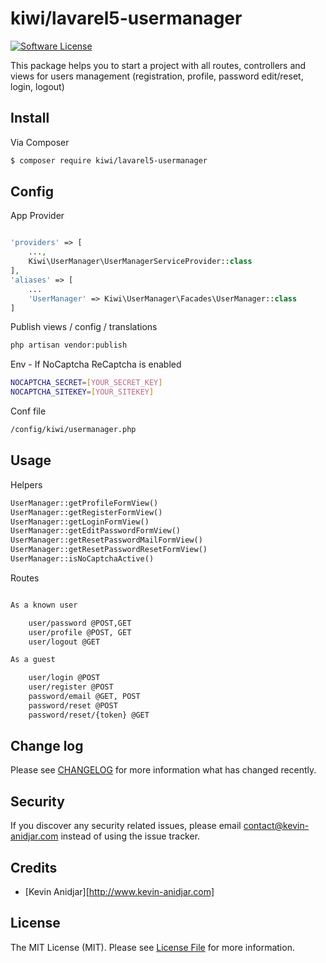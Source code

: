 # kiwi/lavarel5-usermanager

[![Software License][ico-license]](LICENSE.md)

This package helps you to start a project with all routes, controllers and views for users management (registration, profile, password edit/reset, login, logout)

## Install

Via Composer

``` bash
$ composer require kiwi/lavarel5-usermanager
```

## Config

App Provider

``` php

'providers' => [
	...,
    Kiwi\UserManager\UserManagerServiceProvider::class
],
'aliases' => [
	...
	'UserManager' => Kiwi\UserManager\Facades\UserManager::class
]
```

Publish views / config / translations

``` bash
php artisan vendor:publish
```

Env - If NoCaptcha ReCaptcha is enabled

``` bash
NOCAPTCHA_SECRET=[YOUR_SECRET_KEY]
NOCAPTCHA_SITEKEY=[YOUR_SITEKEY]
```

Conf file

``` html
/config/kiwi/usermanager.php
```
## Usage

Helpers

``` php
UserManager::getProfileFormView()
UserManager::getRegisterFormView()
UserManager::getLoginFormView()
UserManager::getEditPasswordFormView()
UserManager::getResetPasswordMailFormView()
UserManager::getResetPasswordResetFormView()
UserManager::isNoCaptchaActive()
```

Routes

``` html

As a known user

	user/password @POST,GET
	user/profile @POST, GET
	user/logout @GET

As a guest

	user/login @POST
	user/register @POST
	password/email @GET, POST
	password/reset @POST
	password/reset/{token} @GET
```

## Change log

Please see [CHANGELOG](CHANGELOG.md) for more information what has changed recently.

## Security

If you discover any security related issues, please email contact@kevin-anidjar.com  instead of using the issue tracker.

## Credits

- [Kevin Anidjar][http://www.kevin-anidjar.com]

## License

The MIT License (MIT). Please see [License File](LICENSE.md) for more information.

[ico-version]: https://img.shields.io/packagist/v/league/:package_name.svg?style=flat-square
[ico-license]: https://img.shields.io/badge/license-MIT-brightgreen.svg?style=flat-square
[ico-travis]: https://img.shields.io/travis/thephpleague/:package_name/master.svg?style=flat-square
[ico-scrutinizer]: https://img.shields.io/scrutinizer/coverage/g/thephpleague/:package_name.svg?style=flat-square
[ico-code-quality]: https://img.shields.io/scrutinizer/g/thephpleague/:package_name.svg?style=flat-square
[ico-downloads]: https://img.shields.io/packagist/dt/league/:package_name.svg?style=flat-square

[link-packagist]: https://packagist.org/packages/league/:package_name
[link-travis]: https://travis-ci.org/thephpleague/:package_name
[link-scrutinizer]: https://scrutinizer-ci.com/g/thephpleague/:package_name/code-structure
[link-code-quality]: https://scrutinizer-ci.com/g/thephpleague/:package_name
[link-downloads]: https://packagist.org/packages/league/:package_name
[link-author]: https://github.com/:author_username
[link-contributors]: ../../contributors